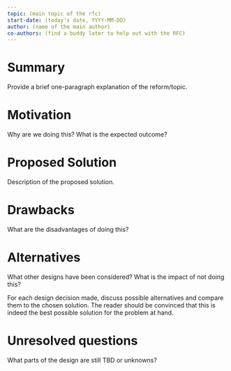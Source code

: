 ```yaml
---
topic: (main topic of the rfc)
start-date: (today's date, YYYY-MM-DD)
author: (name of the main author)
co-authors: (find a buddy later to help out with the RFC)
---
```


# Summary
[summary]: #summary

Provide a brief one-paragraph explanation of the reform/topic.


# Motivation
[motivation]: #motivation

Why are we doing this? What is the expected outcome?


# Proposed Solution
[proposed-solution]: #proposed-solution

Description of the proposed solution.


# Drawbacks
[drawbacks]: #drawbacks

What are the disadvantages of doing this?


# Alternatives
[alternatives]: #alternatives

What other designs have been considered? What is the impact of not doing this?

For each design decision made, discuss possible alternatives and compare them to the chosen solution.
The reader should be convinced that this is indeed the best possible solution for the problem at hand.


# Unresolved questions
[unresolved]: #unresolved-questions

What parts of the design are still TBD or unknowns?

